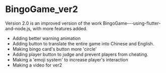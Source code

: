 # BingoGame_ver2

Version 2.0 is an improved version of the work BingoGame---using-flutter-and-node.js, with more features added.
- Adding better warning animation
- Adding button to translate the entire game into Chinese and English.
- Making bingo card's button more 'circle'
- Adding player button to judge and prevent players from cheating.
- Making a 'emoji system' to increase player's interaction
- Making a video for ver2
